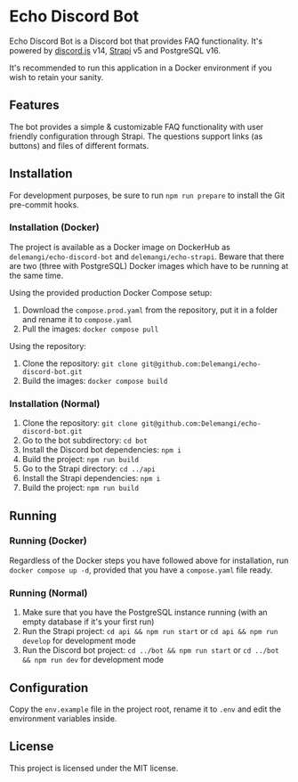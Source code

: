 # Echo Discord Bot

Echo Discord Bot is a Discord bot that provides FAQ functionality. It's powered by [discord.js](https://github.com/discordjs/discord.js) v14, [Strapi](https://github.com/strapi/strapi) v5 and PostgreSQL v16.

It's recommended to run this application in a Docker environment if you wish to retain your sanity.

## Features

The bot provides a simple & customizable FAQ functionality with user friendly configuration through Strapi. The questions support links (as buttons) and files of different formats.

## Installation

For development purposes, be sure to run `npm run prepare` to install the Git pre-commit hooks.

### Installation (Docker)

The project is available as a Docker image on DockerHub as `delemangi/echo-discord-bot` and `delemangi/echo-strapi`. Beware that there are two (three with PostgreSQL) Docker images which have to be running at the same time.

Using the provided production Docker Compose setup:

1. Download the `compose.prod.yaml` from the repository, put it in a folder and rename it to `compose.yaml`
2. Pull the images: `docker compose pull`

Using the repository:

1. Clone the repository: `git clone git@github.com:Delemangi/echo-discord-bot.git`
2. Build the images: `docker compose build`

### Installation (Normal)

1. Clone the repository: `git clone git@github.com:Delemangi/echo-discord-bot.git`
2. Go to the bot subdirectory: `cd bot`
3. Install the Discord bot dependencies: `npm i`
4. Build the project: `npm run build`
5. Go to the Strapi directory: `cd ../api`
6. Install the Strapi dependencies: `npm i`
7. Build the project: `npm run build`

## Running

### Running (Docker)

Regardless of the Docker steps you have followed above for installation, run `docker compose up -d`, provided that you have a `compose.yaml` file ready.

### Running (Normal)

1. Make sure that you have the PostgreSQL instance running (with an empty database if it's your first run)
2. Run the Strapi project: `cd api && npm run start` or `cd api && npm run develop` for development mode
3. Run the Discord bot project: `cd ../bot && npm run start` or `cd ../bot && npm run dev` for development mode

## Configuration

Copy the `env.example` file in the project root, rename it to `.env` and edit the environment variables inside.

## License

This project is licensed under the MIT license.
